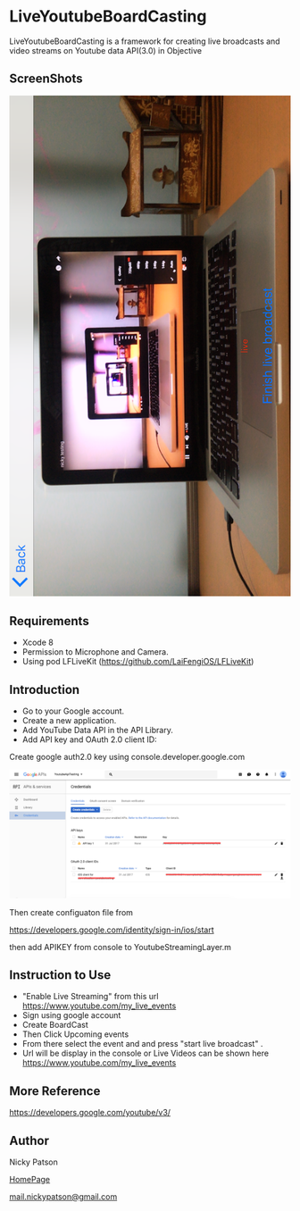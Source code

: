 # LiveYoutubeBoardCasting

LiveYoutubeBoardCasting is a framework for creating live broadcasts and video streams on Youtube data API(3.0) in Objective 

## ScreenShots

![Alt text](/ScreenShotSample.png?raw=true "Optional Title")

## Requirements

- Xcode 8
- Permission to Microphone and Camera.
- Using 
  pod LFLiveKit (https://github.com/LaiFengiOS/LFLiveKit)


## Introduction

- Go to your Google account.
- Create a new application.
- Add YouTube Data API in the API Library.  
- Add API key and OAuth 2.0 client ID:

Create google auth2.0 key using console.developer.google.com

![Alt text](/ScreenShot1.png?raw=true "Optional Title")

Then create configuaton file from

https://developers.google.com/identity/sign-in/ios/start

then add APIKEY from console to  YoutubeStreamingLayer.m



## Instruction to Use

- "Enable Live Streaming" from this url https://www.youtube.com/my_live_events
- Sign using google account
- Create BoardCast 
- Then Click Upcoming events 
- From there select the event and and press "start live broadcast" .
- Url will be display in the console or Live Videos can be shown here https://www.youtube.com/my_live_events

## More Reference

https://developers.google.com/youtube/v3/

## Author

Nicky Patson

[HomePage](http://about.me/nickypatson)

<mail.nickypatson@gmail.com>





